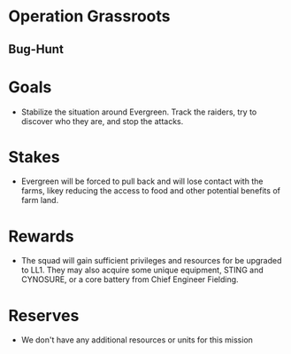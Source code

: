 # Operation Grassroots
## Bug-Hunt
# Goals
- Stabilize the situation around Evergreen. Track the raiders, try to discover who they are, and stop the attacks.

# Stakes
-  Evergreen will be forced to pull back and will lose contact with the farms, likey reducing the access to food and other potential benefits of farm land.

# Rewards
- The squad will gain sufficient privileges and resources for be upgraded to LL1. They may also acquire some
unique equipment, STING and CYNOSURE, or a core battery from Chief Engineer Fielding.

# Reserves
- We don't have any additional resources or units for this mission

